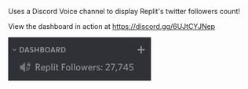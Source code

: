 Uses a Discord Voice channel to display Replit's twitter followers count!

View the dashboard in action at https://discord.gg/6UJtCYJNep

![](./demo.png)